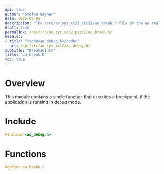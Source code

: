 ```yaml
---
api: true
author: "Stefan Wagner"
date: 2022-09-05
description: "The /src/ao_sys_xc32_pic32/ao_break.h file of the ao real-time operating system."
draft: true
permalink: /api/src/ao_sys_xc32_pic32/ao_break.h/
seealso:
- title: "<code>ao_debug.h</code>"
  url: /api/src/ao_sys_xc32/ao_debug.h/
subtitle: "Breakpoints"
title: "ao_break.h"
toc: true
---
```


# Overview

This module contains a single function that executes a breakpoint, if the application is running in debug mode.

# Include

```c
#include <ao_debug.h>
```

# Functions

```c
#define ao_break()
```
